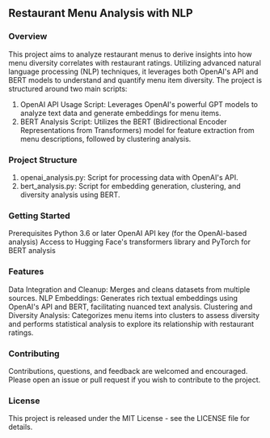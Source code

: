 ## Restaurant Menu Analysis with NLP
### Overview
This project aims to analyze restaurant menus to derive insights into how menu diversity correlates with restaurant ratings. Utilizing advanced natural language processing (NLP) techniques, it leverages both OpenAI's API and BERT models to understand and quantify menu item diversity. The project is structured around two main scripts:

1. OpenAI API Usage Script: Leverages OpenAI's powerful GPT models to analyze text data and generate embeddings for menu items.
2. BERT Analysis Script: Utilizes the BERT (Bidirectional Encoder Representations from Transformers) model for feature extraction from menu descriptions, followed by clustering analysis.

### Project Structure
1. openai_analysis.py: Script for processing data with OpenAI's API.
2. bert_analysis.py: Script for embedding generation, clustering, and diversity analysis using BERT.

### Getting Started
Prerequisites
Python 3.6 or later
OpenAI API key (for the OpenAI-based analysis)
Access to Hugging Face's transformers library and PyTorch for BERT analysis

### Features
Data Integration and Cleanup: Merges and cleans datasets from multiple sources.
NLP Embeddings: Generates rich textual embeddings using OpenAI's API and BERT, facilitating nuanced text analysis.
Clustering and Diversity Analysis: Categorizes menu items into clusters to assess diversity and performs statistical analysis to explore its relationship with restaurant ratings.

### Contributing
Contributions, questions, and feedback are welcomed and encouraged. Please open an issue or pull request if you wish to contribute to the project.

### License
This project is released under the MIT License - see the LICENSE file for details.

